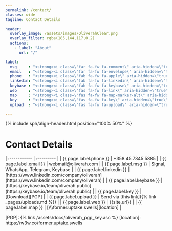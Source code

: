 ```yaml
---
permalink: /contact/
classes: wide
tagline: Contact Details

header:
  overlay_image: /assets/images/OliverahClear.png
  overlay_filter: rgba(185,144,117,0.2)
  actions:
    - label: "About"
      url: "/"

label:
  msg     : "<strong><i class=\"far fa-fw fa-comment\" aria-hidden=\"true\">       </i>&nbsp;Messages:     </strong>"
  email   : "<strong><i class=\"far fa-fw fa-envelope\" aria-hidden=\"true\">      </i>&nbsp;Email:        </strong>"
  phone   : "<strong><i class=\"fab fa-fw fa-apple\" aria-hidden=\"true\">         </i>&nbsp;Phone:        </strong>"
  linkedin: "<strong><i class=\"fab fa-fw fa-linkedin\" aria-hidden=\"true\">      </i>&nbsp;LinkedIn:     </strong>"
  keybase : "<strong><i class=\"fab fa-fw fa-keybase\" aria-hidden=\"true\">       </i>&nbsp;Keybase:      </strong>"
  web     : "<strong><i class=\"fas fa-fw fa-link\" aria-hidden=\"true\">          </i>&nbsp;Web:          </strong>"
  map     : "<strong><i class=\"fas fa-fw fa-map-marker-alt\" aria-hidden=\"true\"></i>&nbsp;Location:     </strong>"
  key     : "<strong><i class=\"fas fa-fw fa-key\" aria-hidden=\"true\">           </i>&nbsp;PGP&nbsp;Key: </strong>"
  upload  : "<strong><i class=\"fas fa-fw fa-upload\" aria-hidden=\"true\">        </i>&nbsp;Uploads:      </strong>"

---
```

{% include sph/align-header.html position="100% 50%" %}

<style>
  a { text-decoration: none; }
  tr, td { border: none; }
</style>

# Contact Details

| :----------- | :--------- |
| {{ page.label.phone }}    | [+358 45 7345 5885][Phone] |
| {{ page.label.email }}    | [webmail@oliverah.com](mailto:webmai@oliverah.com) |
| {{ page.label.msg }}      | [Signal], [WhatsApp], [Telegram], [Keybase] |
| {{ page.label.linkedin }} | [https://www.linkedin.com/company/oliverah](https://www.linkedin.com/company/oliverah) |
| {{ page.label.keybase }}  | [https://keybase.io/team/oliverah.public](https://keybase.io/team/oliverah.public) |
| {{ page.label.key }}      | [Download][PGP] |
| {{ page.label.upload }}   | Send via [this link]({% link _pages/uploads.md %}) |
| {{ page.label.web }}      | [{{site.url}}]({{site.url}}) |
| {{ page.label.map }}      | [\\\\\\former.uptake.swells][location] |

[Phone]:  tel:+3584573455885
[Signal]: https://signal.org
[WhatsApp]: https://whatsApp.com
[Telegram]: https://telegram.org
[Keybase]: https://keybase.io
[PGP]: {% link /assets/docs/oliverah_pgp_key.asc %}
[location]: https://w3w.co/former.uptake.swells

